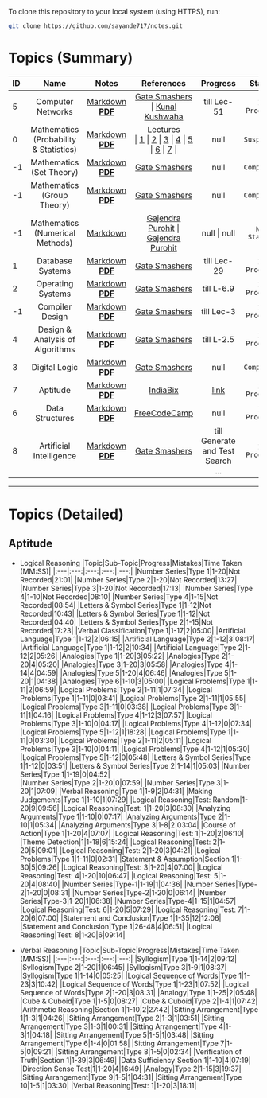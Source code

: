 To clone this repository to your local system (using HTTPS), run:

```bash
git clone https://github.com/sayande717/notes.git
```

# Topics (Summary)

|ID| **Name** | **Notes** | **References** | **Progress** | **Status** |
|:--- | :---: | :---: | :---: | :---: | :---: |
|5| Computer Networks | [Markdown](./topics/Computer-Networks.md) <br> [**PDF**](./assets/pdf/Computer-Networks.pdf) | [Gate Smashers](https://www.youtube.com/playlist?list=PLxCzCOWd7aiGFBD2-2joCpWOLUrDLvVV_) \| [Kunal Kushwaha](https://www.youtube.com/watch?v=IPvYjXCsTg8&pp=ygUNa3VuYWwgbmV0d29yaw%3D%3D) | till Lec-51 | `In Progress` |
|0| Mathematics <br> (Probability & Statistics) | [Markdown](./topics/Mathematics.md#probability--statistics) <br> [**PDF**](./assets/pdf/Mathematics.pdf) | Lectures <br> \| [1](https://www.youtube.com/watch?v=7iOVlXRUCFM&list=PLm0hG5ickN1n13qANo-gkNNgQnASy1O_g&index=35&pp=iAQB) \| [2](https://www.youtube.com/watch?v=IgQaDvNpe0w&list=PLm0hG5ickN1n13qANo-gkNNgQnASy1O_g&index=36&pp=iAQB) \| [3](https://www.youtube.com/watch?v=XvG3D_13wB0&list=PLm0hG5ickN1n13qANo-gkNNgQnASy1O_g&index=37&pp=iAQB) \| [4](https://www.youtube.com/watch?v=JJVbnJ3jrc0&list=PLm0hG5ickN1n13qANo-gkNNgQnASy1O_g&index=38&pp=iAQB) \| [5](https://www.youtube.com/watch?v=vEysefz9w4I&list=PLm0hG5ickN1n13qANo-gkNNgQnASy1O_g&index=39&pp=iAQB) \| [6](https://www.youtube.com/watch?v=Eym9ReOlCDk&list=PLm0hG5ickN1n13qANo-gkNNgQnASy1O_g&index=40&pp=iAQB) \| [7](https://www.youtube.com/watch?v=fDKOZSGCXgE&list=PLm0hG5ickN1n13qANo-gkNNgQnASy1O_g&index=41&pp=iAQB) \| | null | `Suspended` |
|-1| Mathematics <br> (Set Theory) | [Markdown](./topics/Mathematics.md) <br> [**PDF**](./assets/pdf/Mathematics.pdf) | [Gate Smashers](https://www.youtube.com/playlist?list=PLxCzCOWd7aiH2wwES9vPWsEL6ipTaUSl3) | null | `Completed` |
|-1| Mathematics <br> (Group Theory) | [Markdown](./topics/Mathematics.md#group-theory) <br> [**PDF**](./assets/pdf/Mathematics.pdf) | [Gate Smashers](https://www.youtube.com/playlist?list=PLxCzCOWd7aiH2wwES9vPWsEL6ipTaUSl3) | null | `Completed` |
|-1| Mathematics <br> (Numerical Methods) | [Markdown](./topics/Mathematics.md#numerical-methods) | [Gajendra Purohit](https://www.youtube.com/playlist?list=PLU6SqdYcYsfLrTna7UuaVfGZYkNo0cpVC) \| [Gajendra Purohit](https://www.youtube.com/playlist?list=PLU6SqdYcYsfIk1VhXxIYNPFU67ym6gae8) | null \| null | `Not Started` |
|1| Database Systems | [Markdown](./topics/Database-Systems.md) <br> [**PDF**](./assets/pdf/Database-Systems.pdf) | [Gate Smashers](https://www.youtube.com/playlist?list=PLxCzCOWd7aiFAN6I8CuViBuCdJgiOkT2Y) | till Lec-29 | `In Progress` |
|2| Operating Systems | [Markdown](./topics/Operating-Systems.md) <br> [**PDF**](./assets/pdf/Operating-Systems.pdf) | [Gate Smashers](https://www.youtube.com/playlist?list=PLxCzCOWd7aiGz9donHRrE9I3Mwn6XdP8p) | till L-6.9 | `In Progress` |
|-1| Compiler Design | [Markdown](./topics/Compiler-Design.md) <br> [**PDF**](./assets/pdf/Compiler-Design.pdf) | [Gate Smashers](https://www.youtube.com/playlist?list=PLxCzCOWd7aiEKtKSIHYusizkESC42diyc) | till Lec-3 | `In Progress` |
|4| Design & Analysis of Algorithms | [Markdown](./topics/Algorithms.md) <br> [**PDF**](./assets/pdf/Algorithms.pdf) | [Gate Smashers](https://www.youtube.com/playlist?list=PLxCzCOWd7aiHcmS4i14bI0VrMbZTUvlTa) | till L-2.5 | `In Progress` |
|3| Digital Logic | [Markdown](./topics/Digital-Logic.md) <br> [**PDF**](./assets/pdf/Digital-Logic.pdf) | [Gate Smashers](https://www.youtube.com/playlist?list=PLxCzCOWd7aiGmXg4NoX6R31AsC5LeCPHe) | null | `Completed` |
|7| Aptitude | [Markdown](./topics/Aptitude.md) <br> [**PDF**](./assets/pdf/Aptitude.pdf) | [IndiaBix](https://www.indiabix.com/) | [link](#aptitude) | `In Progress` |
|6| Data Structures | [Markdown](./topics/Data-Structures.md) <br> [**PDF**](./assets/pdf/Data-Structures.pdf) | [FreeCodeCamp](https://youtu.be/2ZLl8GAk1X4) | null | `In Progress` |
|8| Artificial Intelligence | [Markdown](./topics/Artificial-Intelligence.md) <br> [**PDF**](./assets/pdf/Artificial-Intelligence.pdf) | [Gate Smashers](https://www.youtube.com/playlist?list=PLxCzCOWd7aiHGhOHV-nwb0HR5US5GFKFI) | till Generate and Test Search ... | `In Progress` |

<hr>

# Topics (Detailed)

## Aptitude

- Logical Reasoning
    |Topic|Sub-Topic|Progress|Mistakes|Time Taken (MM:SS)|
    |:---|:---:|:---:|:---:|:---:|
    |Number Series|Type 1|1-20|Not Recorded|21:01|
    |Number Series|Type 2|1-20|Not Recorded|13:27|
    |Number Series|Type 3|1-20|Not Recorded|17:13|
    |Number Series|Type 4|1-10|Not Recorded|08:10|
    |Number Series|Type 4|1-15|Not Recorded|08:54|
    |Letters & Symbol Series|Type 1|1-12|Not Recorded|10:43|
    |Letters & Symbol Series|Type 1|1-12|Not Recorded|04:40|
    |Letters & Symbol Series|Type 2|1-15|Not Recorded|17:23|
    |Verbal Classification|Type 1|1-17|2|05:00|
    |Artificial Language|Type 1|1-12|2|06:15|
    |Artificial Language|Type 2|1-12|3|08:17|
    |Artificial Language|Type 1|1-12|2|10:34|
    |Artificial Language|Type 2|1-12|2|05:26|
    |Analogies|Type 1|1-20|3|05:22|
    |Analogies|Type 2|1-20|4|05:20|
    |Analogies|Type 3|1-20|3|05:58|
    |Analogies|Type 4|1-14|4|04:59|
    |Analogies|Type 5|1-20|4|06:46|
    |Analogies|Type 5|1-20|1|04:38|
    |Analogies|Type 6|1-10|3|05:00|
    |Logical Problems|Type 1|1-11|2|06:59|
    |Logical Problems|Type 2|1-11|1|07:34|
    |Logical Problems|Type 1|1-11|0|03:41|
    |Logical Problems|Type 2|1-11|1|05:55|
    |Logical Problems|Type 3|1-11|0|03:38|
    |Logical Problems|Type 3|1-11|1|04:16|
    |Logical Problems|Type 4|1-12|3|07:57|
    |Logical Problems|Type 3|1-10|0|04:17|
    |Logical Problems|Type 4|1-12|0|07:34|   
    |Logical Problems|Type 5|1-12|1|18:28|
    |Logical Problems|Type 1|1-11|0|03:30|
    |Logical Problems|Type 2|1-11|2|05:11|
    |Logical Problems|Type 3|1-10|0|04:11|
    |Logical Problems|Type 4|1-12|1|05:30|
    |Logical Problems|Type 5|1-12|0|05:48|
    |Letters & Symbol Series|Type 1|1-12|0|03:51|
    |Letters & Symbol Series|Type 2|1-14|1|05:03|
    |Number Series|Type 1|1-19|0|04:52|    
    |Number Series|Type 2|1-20|0|07:59|
    |Number Series|Type 3|1-20|1|07:09|
    |Verbal Reasoning|Type 1|1-9|2|04:31|
    |Making Judgements|Type 1|1-10|1|07:29|
    |Logical Reasoning|Test: Random|1-20|9|09:56|
    |Logical Reasoning|Test: 1|1-20|3|08:30|
    |Analyzing Arguments|Type 1|1-10|0|07:17|
    |Analyzing Arguments|Type 2|1-10|1|05:34|
    |Analyzing Arguments|Type 3|1-8|2|03:04|
    |Course of Action|Type 1|1-20|4|07:07|
    |Logical Reasoning|Test: 1|1-20|2|06:10|
    |Theme Detection|1|1-18|6|15:24|
    |Logical Reasoning|Test: 2|1-20|5|09:01|
    |Logical Reasoning|Test: 2|1-20|3|04:21|
    |Logical Problems|Type 1|1-11|0|02:31|
    |Statement & Assumption|Section 1|1-30|5|09:26|
    |Logical Reasoning|Test: 3|1-20|4|07:00|
    |Logical Reasoning|Test: 4|1-20|10|06:47|
    |Logical Reasoning|Test: 5|1-20|4|08:40|
    |Number Series|Type-1|1-19|1|04:36|
    |Number Series|Type-2|1-20|0|08:31|
    |Number Series|Type-2|1-20|0|06:14|
    |Number Series|Type-3|1-20|1|06:38|
    |Number Series|Type-4|1-15|1|04:57|
    |Logical Reasoning|Test: 6|1-20|5|07:29|
    |Logical Reasoning|Test: 7|1-20|6|07:00|
    |Statement and Conclusion|Type 1|1-35|12|12:06|
    |Statement and Conclusion|Type 1|26-48|4|06:51|
    |Logical Reasoning|Test: 8|1-20|6|09:14|

- Verbal Reasoning
    |Topic|Sub-Topic|Progress|Mistakes|Time Taken (MM:SS)|
    |:---|:---:|:---:|:---:|:---:|
    |Syllogism|Type 1|1-14|2|09:12|
    |Syllogism|Type 2|1-20|1|06:45|
    |Syllogism|Type 3|1-9|1|08:37|
    |Syllogism|Type 1|1-14|0|05:25|
    |Logical Sequence of Words|Type 1|1-23|3|10:42|
    |Logical Sequence of Words|Type 1|1-23|1|07:52|
    |Logical Sequence of Words|Type 2|1-20|3|08:31|
    |Analogy|Type 1|1-25|2|05:48|
    |Cube & Cuboid|Type 1|1-5|0|08:27|
    |Cube & Cuboid|Type 2|1-4|1|07:42|
    |Arithmetic Reasoning|Section 1|1-10|2|27:42|
    |Sitting Arrangement|Type 1|1-3|1|04:26|
    |Sitting Arrangement|Type 2|1-3|1|03:51|
    |Sitting Arrangement|Type 3|1-3|1|00:31|
    |Sitting Arrangement|Type 4|1-3|1|04:18|
    |Sitting Arrangement|Type 5|1-5|1|03:48|
    |Sitting Arrangement|Type 6|1-4|0|01:58|
    |Sitting Arrangement|Type 7|1-5|0|09:21|
    |Sitting Arrangement|Type 8|1-5|0|02:34|
    |Verification of Truth|Section 1|1-39|3|06:49|
    |Data Sufficiency|Section 1|1-10|4|07:19|
    |Direction Sense Test|1|1-20|4|16:49|
    |Analogy|Type 2|1-15|3|19:37|
    |Sitting Arrangement|Type 9|1-5|1|04:31|
    |Sitting Arrangement|Type 10|1-5|1|03:30|
    |Verbal Reasoning|Test: 1|1-20|3|18:11|
